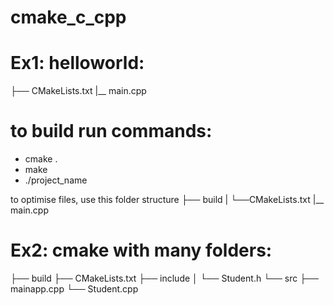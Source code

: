 # cmake_c_cpp

# Ex1: helloworld:
├── CMakeLists.txt
|__ main.cpp

# to build run commands:
- cmake .
- make
- ./project_name

to optimise files, use this folder structure
├── build
|    └──CMakeLists.txt
|__ main.cpp



# Ex2: cmake with many folders:
├── build
├── CMakeLists.txt
├── include
│   └── Student.h
└── src
    ├── mainapp.cpp
    └── Student.cpp
